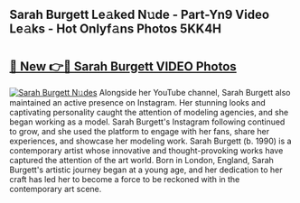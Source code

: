 ## Sarah Burgett Le𝚊ked N𝚞de - Part-Yn9 Video Le𝚊ks - Hot Onlyf𝚊ns Photos 5KK4H

# <h2><a href="http://ab75138.deff.icu/?id=Sarah+Burgett">🔗 New 👉🔴 Sarah Burgett VIDEO Photos</a></h2>

[![Sarah Burgett N𝚞des](https://i.imgur.com/rIISA9y.gif)](http://ab75138.deff.icu/?id=Sarah+Burgett)
Alongside her YouTube channel, Sarah Burgett also maintained an active presence on Instagram. Her stunning looks and captivating personality caught the attention of modeling agencies, and she began working as a model. Sarah Burgett's Instagram following continued to grow, and she used the platform to engage with her fans, share her experiences, and showcase her modeling work. Sarah Burgett (b. 1990) is a contemporary artist whose innovative and thought-provoking works have captured the attention of the art world. Born in London, England, Sarah Burgett's artistic journey began at a young age, and her dedication to her craft has led her to become a force to be reckoned with in the contemporary art scene.
